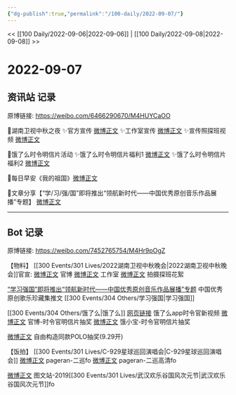 ```yaml
---
{"dg-publish":true,"permalink":"/100-daily/2022-09-07/"}
---
```



<< [[100 Daily/2022-09-06\|2022-09-06]] | [[100 Daily/2022-09-08\|2022-09-08]] >>

# 2022-09-07

## 资讯站 记录

原博链接: https://weibo.com/6466290670/M4HUYCaOO

🌟湖南卫视中秋之夜
✨官方宣传 [微博正文](https://m.weibo.cn/6466290670/4811045669179185)
✨工作室宣传 [微博正文](https://m.weibo.cn/6466290670/4811053516983619)
✨宣传照探班视频 [微博正文](https://m.weibo.cn/6466290670/4811068599436454)

🌟饿了么时令明信片活动
✨饿了么时令明信片福利1 [微博正文](https://m.weibo.cn/6466290670/4811046680789576)
✨饿了么时令明信片福利2 [微博正文](https://m.weibo.cn/6466290670/4811104599414630)

🌟每日早安《我的祖国》[微博正文](https://m.weibo.cn/6466290670/4810986978546418)

🌟文章分享【“学/习/强/国”即将推出“领航新时代——中国优秀原创音乐作品展播”专题】 [微博正文](https://m.weibo.cn/6466290670/4811109791436458)

---
## Bot 记录

原博链接: https://weibo.com/7452765754/M4Hr9pOgZ

【物料】
[[300 Events/301 Lives/2022湖南卫视中秋晚会\|2022湖南卫视中秋晚会]]官宣:
[微博正文](https://m.weibo.cn/3950919192/4811043623147122) 官博
[微博正文](https://m.weibo.cn/7478855230/4811051503194616) 工作室
[微博正文](https://m.weibo.cn/5337758780/4811060383319149) 拍摄探班花絮

[“学习强国”即将推出“领航新时代——中国优秀原创音乐作品展播”专题](https://weibo.cn/sinaurl?u=https%3A%2F%2Farticle.xuexi.cn%2Farticles%2Findex.html%3Fart_id%3D1311374941672655707%26item_id%3D1311374941672655707%26study_style_id%3Dfeeds_default%26pid%3D%26ptype%3D-1%26source%3Dshare%26share_to%3Dwx_single) 中国优秀原创歌乐珍藏集推文 [[300 Events/304 Others/学习强国\|学习强国]]

[[300 Events/304 Others/饿了么\|饿了么]]
[网页链接](https://weibo.cn/sinaurl?u=https%3A%2F%2Ftb.ele.me%2Fwow%2Falsc%2Fmod%2Fc1474c7db25accb9ab49ddf3%3FtargetUrl%3Deleme%253A%252F%252Fweb%253Furl%253Dhttps%25253A%25252F%25252Ftb.ele.me%25252Fwow%25252Falsc%25252Fmod%25252F08dbbc4625a17b5abe697462%25253FchInfo%25253Dch_ele__chsub_all%2526_ltraffic_share%253Dweibo) 饿了么app时令官新视频
[微博正文](https://m.weibo.cn/7756461320/4811037449130771) 官博-时令官明信片抽奖
[微博正文](https://m.weibo.cn/2606197387/4811101641907341) 饿小宝-时令官明信片抽奖

[微博正文](https://m.weibo.cn/6036831700/4810649576671529) 自由构造同款POLO抽奖(9.29开)

【饭拍】
[[300 Events/301 Lives/C-929星球巡回演唱会\|C-929星球巡回演唱会]]
[微博正文](https://m.weibo.cn/7633014126/4810978712356084) pageran-二巡fo
[微博正文](https://m.weibo.cn/7633014126/4811122177216341) pageran-二巡高清fo

[微博正文](https://m.weibo.cn/6987697229/4811029144667083) 图文站-2019[[300 Events/301 Lives/武汉欢乐谷国风次元节\|武汉欢乐谷国风次元节]]fo
